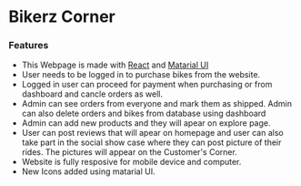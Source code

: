 # Bikerz Corner #

### Features
* This Webpage is made with [React](https://reactjs.org/) and [Matarial UI](https://mui.com/) 
* User needs to be logged in to purchase bikes from the website.
* Logged in user can proceed for payment when purchasing or from dashboard and cancle orders as well.
* Admin can see orders from everyone and mark them as shipped. Admin can also delete orders and bikes from database using dashboard
* Admin can add new products and they will apear on explore page.
* User can post reviews that will apear on homepage and user can also take part in the social show case where they can post picture of their rides. The pictures will appear on the Customer's Corner.
* Website is fully resposive for mobile device and computer.
* New Icons added using matarial UI.
